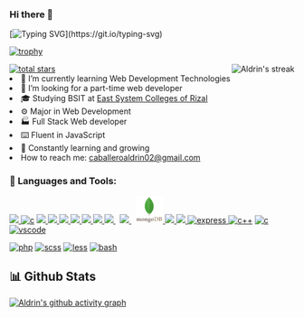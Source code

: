 ### Hi there 👋
[![Typing SVG](https://readme-typing-svg.herokuapp.com?lines=Nice+to+meet+you,+I'm+Aldrin...;A+Self+taught+Programmer...;I'm+a+JavaScript+Developer...;Cyber+Security+researcher...;I'm+Full+Stack+Web+Developer...)](https://git.io/typing-svg)

[![trophy](https://github-profile-trophy.vercel.app/?username=aldrin112602&column=7&row=1&theme=matrix&margin-w=40&margin-h=15)](https://github.com/ryo-ma/github-profile-trophy)


<a href="https://github.com/namcodes/github-readme-streak-stats">
    <img align="right" alt="Aldrin's streak" src="https://github-readme-streak-stats.herokuapp.com/?user=aldrin112602&theme=black-ice&hide_border=true&stroke=0000&background=060A0CD0"/>
</a>

<a href="https://github.com/aldrin112602?tab=repositories&sort=stargazers">
    <img alt="total stars" title="Total stars on GitHub" src="https://custom-icon-badges.demolab.com/github/stars/aldrin112602?color=55960c&style=for-the-badge&labelColor=488207&logo=star"/></a
- 🔭 I’m currently working on a JavaScript library called J3.JS, library that can be an alternative to JQuery

- 💬 I’m currently learning Web Development Technologies
- 👯 I’m looking for a part-time web developer
- 🎓 Studying BSIT at [East System Colleges of Rizal](https://www.edukasyon.ph/schools/east-systems-colleges-of-rizal)
- ⚙️ Major in Web Development
- 🏭 Full Stack Web developer
- ⌨️ Fluent in JavaScript
- 🌱 Constantly learning and growing
 - How to reach me: <a href=”mailto:caballeroaldrin02@gmail.com”>caballeroaldrin02@gmail.com</a>
### 🚀 Languages and Tools:
<p align="left">
   <a href="#" target="_blank"> <img src="https://img.icons8.com/color/48/000000/java-coffee-cup-logo.png"/> </a>
  <a href="#" target="_blank"><img src="https://encrypted-tbn0.gstatic.com/images?q=tbn:ANd9GcQlZcY41b-Y95mT8vD8IBKOqwaL4cWJbsXNwZ2MsVEsLp5XN2evQ2Z3aipv9Zr5JWjARuo&usqp=CAU" alt="c" width="40" height="40"/></a>
    <a href="#" target="_blank"> <img src="https://img.icons8.com/color/48/000000/react-native.png"/> </a>
    <a href="#" target="_blank"> <img src="https://img.icons8.com/color/48/000000/javascript.png"/> </a> 
    <a href="#" target="_blank"> <img src="https://img.icons8.com/color/48/000000/html-5.png"/> </a> 
    <a href="#" target="_blank"> <img src="https://img.icons8.com/color/48/000000/css3.png"/> </a> 
    <a href="#" target="_blank"> <img src="https://img.icons8.com/color/48/000000/bootstrap.png"/> </a> 
    <a href="#" target="_blank"> <img src="https://img.icons8.com/color/48/000000/python.png"/> </a> 
    <a style="padding-right:8px;" href="#" target="_blank"> <img src="https://img.icons8.com/color/48/000000/nodejs.png"/> </a> 
    <a style="padding-right:8px;" href="#" target="_blank"> <img src="https://img.icons8.com/fluent/50/000000/mysql-logo.png"/> </a>
    <a href="#" target="_blank"> <img src="https://raw.githubusercontent.com/devicons/devicon/master/icons/mongodb/mongodb-original-wordmark.svg" alt="mongodb" width="48" height="48"/> </a> 
    <a href="#"> <img src="https://img.icons8.com/color/48/000000/firebase.png"/> </a> 
    <a href="#"> <img src="https://img.icons8.com/color/48/000000/git.png"/> </a>
    <a href="#"> <img src="https://www.bairesdev.com/wp-content/uploads/2021/07/Expressjs.svg" alt="express" width="40" height="40"/> </a>
  <a href="#"><img src="https://imgs.search.brave.com/dPvU85gATgtr4mMF2du--Rx3zwl8sze5U3TwQDAOpD8/rs:fit:560:320:1/g:ce/aHR0cHM6Ly91cGxv/YWQud2lraW1lZGlh/Lm9yZy93aWtpcGVk/aWEvY29tbW9ucy90/aHVtYi8xLzE4L0lT/T19DJTJCJTJCX0xv/Z28uc3ZnLzUxMnB4/LUlTT19DJTJCJTJC/X0xvZ28uc3ZnLnBu/Zw" alt="c++" width="40" height="40"/></a>
  <a href="#"><img src="https://upload.wikimedia.org/wikipedia/commons/1/19/C_Logo.png" alt="c" width="40" height="40"/></a>
  <a href="#"> <img src="https://user-images.githubusercontent.com/674621/71187801-14e60a80-2280-11ea-94c9-e56576f76baf.png"  alt="vscode" width="40" height="40" /></a>
    
  <a href="#"> <img src="https://www.php.net/images/logos/php-logo-white.svg"  alt="php" width="40" height="40" /></a>
    <a href="#"> <img src="https://upload.wikimedia.org/wikipedia/commons/thumb/9/96/Sass_Logo_Color.svg/2560px-Sass_Logo_Color.svg.png"  alt="scss" width="auto" height="40" /></a>
    <a href="#"><img src="https://lesscss.org/public/img/less_logo.png"  alt="less" width="auto" height="40" /></a>
    <a href="#"><img src="https://upload.wikimedia.org/wikipedia/commons/thumb/8/82/Gnu-bash-logo.svg/2560px-Gnu-bash-logo.svg.png"  alt="bash" width="auto" height="40" /></a>
    
</p>

 ## 📊 Github Stats
 [![Aldrin's github activity graph](https://github-readme-activity-graph.cyclic.app/graph?username=aldrin112602&theme=high-contrast)](https://github.com/ashutosh00710/github-readme-activity-graph)
 
